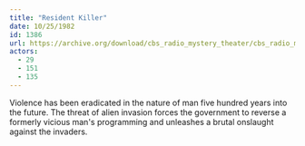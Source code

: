 ```yaml
---
title: "Resident Killer"
date: 10/25/1982
id: 1386
url: https://archive.org/download/cbs_radio_mystery_theater/cbs_radio_mystery_theater-1351-1399.zip/cbs_radio_mystery_theater-1351-1399%2Fcbsrmt_1386_resident_killer.mp3
actors:
  - 29
  - 151
  - 135
---
```

Violence has been eradicated in the nature of man five hundred years into the future. The threat of alien invasion forces the government to reverse a formerly vicious man's programming and unleashes a brutal onslaught against the invaders.